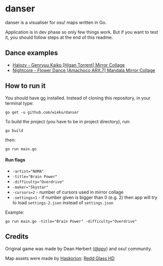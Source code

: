 # danser
danser is a visualiser for osu! maps written in Go.

Application is in dev phase so only few things work. But if you want to test it, you should follow steps at the end of this readme.

## Dance examples
* [Halozy - Genryuu Kaiko [Higan Torrent] Mirror Collage](https://youtu.be/HCVIBQh4ljI)
* [Nightcore - Flower Dance [Amachoco ARX.7] Mandala Mirror Collage](https://youtu.be/HBC89S-UwFc)

## How to run it
You should have [go](https://golang.org/dl/) installed. Instead of cloning this repository, in your terminal type:
```$xslt
go get -u github.com/wieku/danser
```

To build the project (you have to be in project directory), run:
```$xslt
go build
```
then:
```$xslt
go run main.go
```

#### Run flags
* `-artist="NOMA"`
* `-title="Brain Power"`
* `-difficulty="Overdrive"`
* `-maker="Skystar"`
* `-cursors=2` - number of cursors used in mirror collage
* `-settings=1` - if number given is bigger than 0 (e.g. 2) then app will try to load `settings-2.json` instead of `settings.json`

Example:
```$xslt
go run main.go -title="Brain Power" -difficulty="Overdrive"
```


## Credits

Original game was made by Dean Herbert ([@ppy](https://github.com/ppy)) and osu! community.

Map assets were made by [Haskorion](https://osu.ppy.sh/users/3252321): [Redd Glass HD](https://osu.ppy.sh/community/forums/topics/211396)
